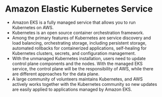 # Amazon Elastic Kubernetes Service

- Amazon EKS is a fully managed service that allows you to run Kubernetes on AWS.
- Kubernetes is an open source container orchestration framework.
- Among the primary features of Kubernetes are service discovery and load balancing, orchestrating storage, including persistent storage, automated rollbacks for containerized applications, self-healing for Kubernetes clusters, secrets, and configuration management.
- With the unmanaged Kubernetes installation, users need to update control plane components and the nodes. With the managed EKS service, the control plane will be the responsibility of AWS, while there are different approaches for the data plane.
- A large community of volunteers maintains Kubernetes, and AWS actively works together with the Kubernetes community so new updates are easily applied to applications managed by Amazon EKS.